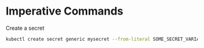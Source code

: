 # Imperative Commands

Create a secret

```sh
kubectl create secret generic mysecret --from-literal SOME_SECRET_VARIABLE=some-secret-value
```
